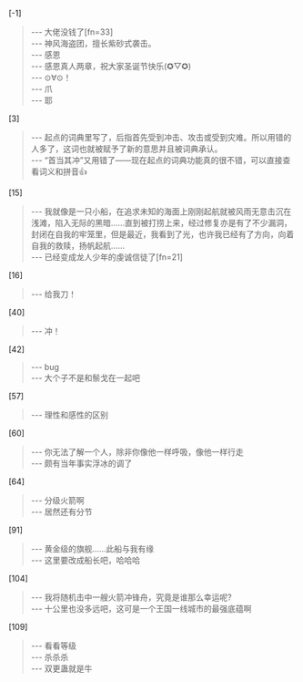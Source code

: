 
[-1] 
>--- 大佬没钱了[fn=33]<br>
>--- 神风海盗团，擅长紫砂式袭击。<br>
>--- 感恩<br>
>--- 感恩真人两章，祝大家圣诞节快乐(✪▽✪)<br>
>--- ⊙∀⊙！<br>
>--- 爪<br>
>--- 耶<br>

[3] 
>--- 起点的词典里写了，后指首先受到冲击、攻击或受到灾难。所以用错的人多了，这词也就被赋予了新的意思并且被词典承认。<br>
>--- “首当其冲”又用错了——现在起点的词典功能真的很不错，可以直接查看词义和拼音👍<br>

[15] 
>--- 我就像是一只小船，在追求未知的海面上刚刚起航就被风雨无意击沉在浅滩，陷入无际的黑暗……直到被打捞上来，经过修复亦是有了不少漏洞，封闭在自我的牢笼里，但是最近，我看到了光，也许我已经有了方向，向着自我的救赎，扬帆起航……<br>
>--- 已经变成龙人少年的虔诚信徒了[fn=21]<br>

[16] 
>--- 给我刀！<br>

[40] 
>--- 冲！<br>

[42] 
>--- bug<br>
>--- 大个子不是和鬃戈在一起吧<br>

[57] 
>--- 理性和感性的区别<br>

[60] 
>--- 你无法了解一个人，除非你像他一样呼吸，像他一样行走<br>
>--- 颇有当年事实浮冰的调了<br>

[64] 
>--- 分级火箭啊<br>
>--- 居然还有分节<br>

[91] 
>--- 黄金级的旗舰……此船与我有缘<br>
>--- 这里要改成船长吧，哈哈哈<br>

[104] 
>--- 我将随机击中一艘火箭冲锋舟，究竟是谁那么幸运呢?<br>
>--- 十公里也没多远吧，这可是一个王国一线城市的最强底蕴啊<br>

[109] 
>--- 看看等级<br>
>--- 杀杀杀<br>
>--- 双更蛊就是牛<br>
